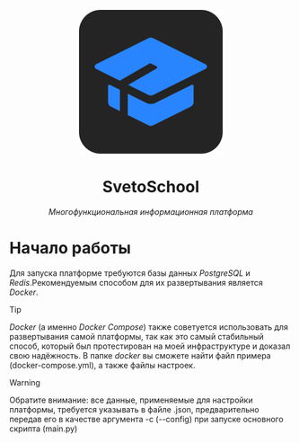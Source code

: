 <p align="center"><img src="https://raw.githubusercontent.com/ReMatrixed/docs/refs/heads/main/img/rounded/svetoschool-logo-rounded.png" width=256></p>
<h1 align="center">SvetoSchool</h1><p align="center"><i>Многофункциональная информационная платформа</i></p>

# Начало работы
Для запуска платформе требуются базы данных *PostgreSQL* и *Redis*.Рекомендуемым способом для их развертывания является *Docker*. 

> [!TIP]
> *Docker* (а именно *Docker Compose*) также советуется использовать для развертывания самой платформы, так как это самый стабильный способ, который был протестирован на моей инфраструктуре и доказал свою надёжность. В папке *docker* вы сможете найти файл примера (docker-compose.yml), а также файлы настроек.

> [!WARNING]
> Обратите внимание: все данные, применяемые для настройки платформы, требуется указывать в файле .json, предварительно передав его в качестве аргумента -c (--config) при запуске основного скрипта (main.py)